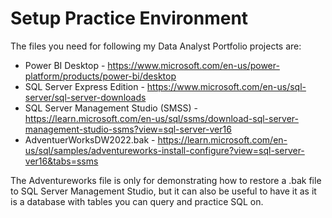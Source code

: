 # Setup Practice Environment

The files you need for following my Data Analyst Portfolio projects are:

- Power BI Desktop - https://www.microsoft.com/en-us/power-platform/products/power-bi/desktop
- SQL Server Express Edition - https://www.microsoft.com/en-us/sql-server/sql-server-downloads
- SQL Server Management Studio (SMSS) - https://learn.microsoft.com/en-us/sql/ssms/download-sql-server-management-studio-ssms?view=sql-server-ver16
- AdventuerWorksDW2022.bak - https://learn.microsoft.com/en-us/sql/samples/adventureworks-install-configure?view=sql-server-ver16&tabs=ssms

The Adventureworks file is only for demonstrating how to restore a .bak file to SQL Server Management Studio, but it can also be useful to have it as it is a database with tables you can query and practice SQL on.
